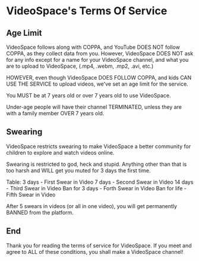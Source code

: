 # VideoSpace's Terms Of Service

## Age Limit

VideoSpace follows along with COPPA, and YouTube DOES NOT follow COPPA, as they collect data from you.
However, VideoSpace DOES NOT ask for any info except for a name for your VideoSpace channel, and what you are to upload to VideoSpace,
(.mp4, .webm, .mp2, .avi, etc.) 

HOWEVER, even though VideoSpace DOES FOLLOW COPPA, and kids CAN USE THE SERVICE to upload videos, we've set an age limit for the service.

You MUST be at 7 years old or over 7 years old to use VideoSpace.

Under-age people will have their channel TERMINATED, unless they are with a family member OVER 7 years old.

## Swearing

VideoSpace restricts swearing to make VideoSpace a better community for children to explore and watch videos online.

Swearing is restricted to god, heck and stupid. Anything other than that is too harsh and WILL get you muted for 3 days the first time.

Table:
3 days - First Swear in Video
7 days - Second Swear in Video
14 days - Third Swear in Video
Ban for 3 days - Forth Swear in Video
Ban for life - Fifth Swear in Video

After 5 swears in videos (or all in one video), you will get permanently BANNED from the platform.

## End

Thank you for reading the terms of service for VideoSpace. If you meet and agree to ALL of these conditions, you shall make
a VideoSpace channel!

